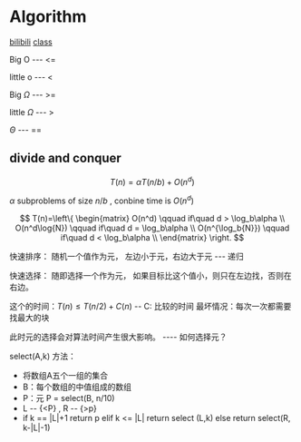 # Algorithm

[bilibili](https://www.bilibili.com/video/BV1BU4y1b7RK/)
[class](https://cs170.org/)

Big O --- <=

little o --- <

Big $\Omega$ --- >=

little $\Omega$ --- >

$\Theta$ --- ==

## divide and conquer

$$
T(n) = \alpha T(n/b) + O(n^d)
$$

$\alpha$ subproblems of size $n/b$ , conbine time is $O(n^d)$

$$
T(n)=\left\{
\begin{matrix}
O(n^d) \qquad if\quad  d > \log_b\alpha \\
O(n^d\log{N}) \qquad if\quad  d = \log_b\alpha \\
O(n^{\log_b{N}}) \qquad if\quad  d < \log_b\alpha \\
\end{matrix}
\right.
$$

快速排序： 随机一个值作为元， 左边小于元，右边大于元 --- 递归

快速选择： 随即选择一个作为元， 如果目标比这个值小，则只在左边找，否则在右边。

这个的时间：$T(n) \leqslant T(n/2) + C(n)$ -- C: 比较的时间
最坏情况：每次一次都需要找最大的块

此时元的选择会对算法时间产生很大影响。 ---- 如何选择元？

select(A,k)
方法：

- 将数组A五个一组的集合
- B：每个数组的中值组成的数组
- P：元 P = select(B, n/10)
- L -- {<P} , R -- {>p}
- if k == |L|+1 return p
  elif k <= |L| return select (L,k)
  else return select(R, k-|L|-1)
